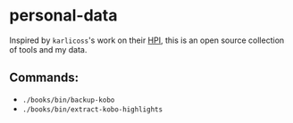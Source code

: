 # personal-data

Inspired by `karlicoss`'s work on their [HPI](https://github.com/karlicoss/HPI), this is an open source collection of tools and my data.

## Commands:

- `./books/bin/backup-kobo`
- `./books/bin/extract-kobo-highlights`
